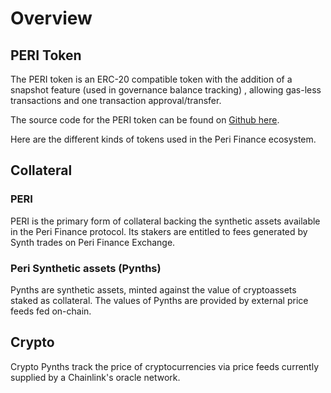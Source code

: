# Overview

## PERI Token <a id="tokens"></a>

The PERI token is an ERC-20 compatible token with the addition of a snapshot feature \(used in governance balance tracking\) , allowing gas-less transactions and one transaction approval/transfer.

The source code for the PERI token can be found on [Github here](https://github.com/perifinance/peri-finance). 

Here are the different kinds of tokens used in the Peri Finance ecosystem.

## Collateral

### PERI

PERI is the primary form of collateral backing the synthetic assets available in the Peri Finance protocol. Its stakers are entitled to fees generated by Synth trades on Peri Finance Exchange.  


### Peri Synthetic assets \(Pynths\) <a id="synthetic-assets-synths"></a>

Pynths are synthetic assets, minted against the value of cryptoassets staked as collateral. The values of Pynths are provided by external price feeds fed on-chain.

## Crypto

Crypto Pynths track the price of cryptocurrencies via price feeds currently supplied by a  Chainlink's oracle network.

